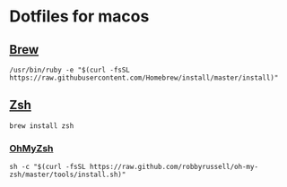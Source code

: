 # Dotfiles for macos

## [Brew](https://brew.sh/)

``` text
/usr/bin/ruby -e "$(curl -fsSL https://raw.githubusercontent.com/Homebrew/install/master/install)"
```


## [Zsh](http://www.zsh.org/)

``` text
brew install zsh
```

### [OhMyZsh](http://ohmyz.sh/)

``` text
sh -c "$(curl -fsSL https://raw.github.com/robbyrussell/oh-my-zsh/master/tools/install.sh)"
```

